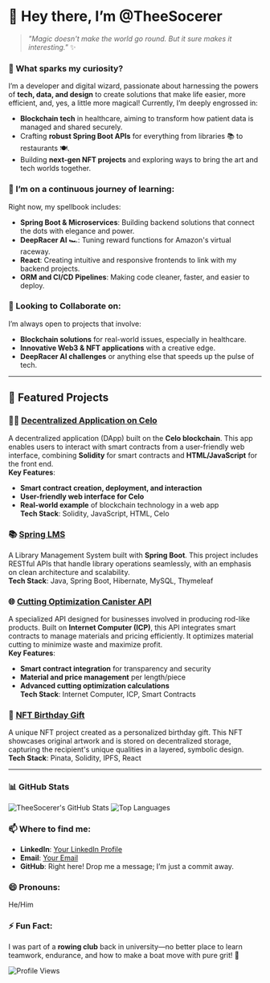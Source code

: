 # 👋 Hey there, I’m **@TheeSocerer**

> _"Magic doesn't make the world go round. But it sure makes it interesting."_ ✨

### 👀 What sparks my curiosity?
I’m a developer and digital wizard, passionate about harnessing the powers of **tech, data, and design** to create solutions that make life easier, more efficient, and, yes, a little more magical! Currently, I’m deeply engrossed in:
- **Blockchain tech** in healthcare, aiming to transform how patient data is managed and shared securely.
- Crafting **robust Spring Boot APIs** for everything from libraries 📚 to restaurants 🍽️.
- Building **next-gen NFT projects** and exploring ways to bring the art and tech worlds together.
  
### 🌱 I’m on a continuous journey of learning:
Right now, my spellbook includes:
- **Spring Boot & Microservices**: Building backend solutions that connect the dots with elegance and power.
- **DeepRacer AI** 🏎️: Tuning reward functions for Amazon's virtual raceway.
- **React**: Creating intuitive and responsive frontends to link with my backend projects.
- **ORM and CI/CD Pipelines**: Making code cleaner, faster, and easier to deploy.

### 💞️ Looking to Collaborate on:
I’m always open to projects that involve:
- **Blockchain solutions** for real-world issues, especially in healthcare.
- **Innovative Web3 & NFT applications** with a creative edge.
- **DeepRacer AI challenges** or anything else that speeds up the pulse of tech.

---

## 🌟 Featured Projects

### 🧑‍💻 [Decentralized Application on Celo](https://github.com/TheeSocerer/YourCeloDAppRepository)
A decentralized application (DApp) built on the **Celo blockchain**. This app enables users to interact with smart contracts from a user-friendly web interface, combining **Solidity** for smart contracts and **HTML/JavaScript** for the front end.  
**Key Features**:
- **Smart contract creation, deployment, and interaction**
- **User-friendly web interface for Celo**
- **Real-world example** of blockchain technology in a web app  
**Tech Stack**: Solidity, JavaScript, HTML, Celo

### 📚 [Spring LMS](https://github.com/TheeSocerer/Spring_LMS)
A Library Management System built with **Spring Boot**. This project includes RESTful APIs that handle library operations seamlessly, with an emphasis on clean architecture and scalability.  
**Tech Stack**: Java, Spring Boot, Hibernate, MySQL, Thymeleaf

### 🌐 [Cutting Optimization Canister API](https://github.com/TheeSocerer/CuttingOptimizationAPI)
A specialized API designed for businesses involved in producing rod-like products. Built on **Internet Computer (ICP)**, this API integrates smart contracts to manage materials and pricing efficiently. It optimizes material cutting to minimize waste and maximize profit.  
**Key Features**:
- **Smart contract integration** for transparency and security
- **Material and price management** per length/piece
- **Advanced cutting optimization calculations**  
**Tech Stack**: Internet Computer, ICP, Smart Contracts

### 🎨 [NFT Birthday Gift](https://github.com/TheeSocerer/NFT-Birthday-Gift)
A unique NFT project created as a personalized birthday gift. This NFT showcases original artwork and is stored on decentralized storage, capturing the recipient's unique qualities in a layered, symbolic design.  
**Tech Stack**: Pinata, Solidity, IPFS, React

---

### 📊 GitHub Stats

![TheeSocerer's GitHub Stats](https://github-readme-stats.vercel.app/api?username=TheeSocerer&show_icons=true&theme=radical)
![Top Languages](https://github-readme-stats.vercel.app/api/top-langs/?username=TheeSocerer&layout=compact&theme=radical)


### 📫 Where to find me:
- **LinkedIn**: [Your LinkedIn Profile](www.linkedin.com/in/tshepo-shi)
- **Email**: [Your Email](mailto:shiburitshepo04@gmail.com)
- **GitHub**: Right here! Drop me a message; I’m just a commit away.

### 😄 Pronouns:
He/Him

### ⚡ Fun Fact:
I was part of a **rowing club** back in university—no better place to learn teamwork, endurance, and how to make a boat move with pure grit! 🚣

![Profile Views](https://komarev.com/ghpvc/?username=TheeSocerer&color=brightgreen)


